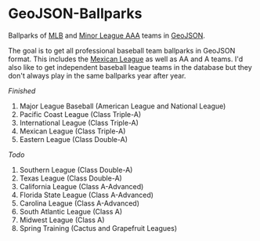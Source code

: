 GeoJSON-Ballparks
=================

Ballparks of [MLB](http://mlb.com) and [Minor League AAA](http://www.milb.com/) teams in [GeoJSON](http://geojson.org).

The goal is to get all professional baseball team ballparks in GeoJSON format.  This includes the [Mexican League](http://www.milb.com/index.jsp?sid=l125) as well as AA and A teams.  I'd also like to get independent baseball league teams in the database but they don't always play in the same ballparks year after year.

*Finished*

1. Major League Baseball (American League and National League)
2. Pacific Coast League (Class Triple-A)
3. International League (Class Triple-A)
4. Mexican League (Class Triple-A)
5. Eastern League (Class Double-A)

*Todo*

1. Southern League (Class Double-A)
2. Texas League (Class Double-A)
3. California League (Class A-Advanced)
4. Florida State League (Class A-Advanced)
5. Carolina League (Class A-Advanced)
6. South Atlantic League (Class A)
7. Midwest League (Class A)
8. Spring Training (Cactus and Grapefruit Leagues)